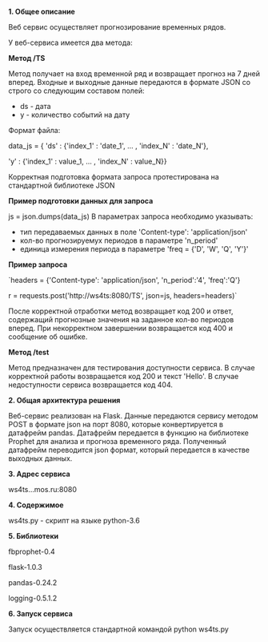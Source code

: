 **1. Общее описание**

Веб сервис осуществляет прогнозирование временных рядов. 

У веб-сервиса имеется два метода:

**Метод /TS**

Метод получает на вход временной ряд и возвращает прогноз на 7 дней вперед. Входные и выходные данные передаются в формате JSON cо строго со следующим составом полей:
*  ds - дата
*  y - количество событий на дату


Формат файла:

data_js = { 'ds' : {'index_1' : 'date_1', ... , 'index_N' : 'date_N'},

'y' : {'index_1' : value_1, ... , 'index_N' : value_N}}

Корректная подготовка формата запроса протестирована на стандартной библиотеке JSON

**Пример подготовки данных для запроса**

js = json.dumps(data_js)
В параметрах  запроса необходимо  указывать:
* тип передаваемых данных в поле 'Content-type': 'application/json'
* кол-во прогнозируемух периодов в параметре 'n_period'
* единица измерения периода в параметре 'freq = {'D', 'W', 'Q', 'Y'}'

**Пример запроса**

`headers = {'Content-type': 'application/json', 
				'n_period':'4',
				'freq':'Q'} 

r = requests.post('http://ws4ts:8080/TS', json=js, headers=headers)`

После корректной отработки метод возвращает код 200 и ответ, содержащий прогнозные значения на заданное кол-во периодов вперед. При некорректном завершении возвращается код 400 и сообщение об ошибке.

**Метод /test**

Метод предназначен для тестирования доступности сервиса. В случае корректной работы возвращается код 200 и текст 'Hello'. В случае недоступности сервиса возвращается код 404. 

**2. Общая архитектура решения**

Веб-сервис реализован на Flask. Данные передаются сервису методом POST в формате json на порт 8080, которые конвертируется в датафрейм pandas. Датафрейм передается в функцию на библиотеке Prophet 
для анализа и прогноза временного ряда. Полученный датафрейм переводится  json формат, который передается в качестве выходных данных.

**3. Адрес сервиса**

ws4ts...mos.ru:8080

**4. Содержимое**

ws4ts.py - скрипт на языке python-3.6


**5. Библиотеки**

fbprophet-0.4

flask-1.0.3

pandas-0.24.2

logging-0.5.1.2


**6. Запуск сервиса**

Запуск осуществляется стандартной командой python ws4ts.py